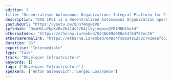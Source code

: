 ```yaml
---
edition: 3
title: "Decentralised Autonomous Organization: Integral Platform for Climate Initiatives"
description: "DAO IPCI is a Decentralized Autonomous Organization operating, sustaining and developing the Integral Platform for Climate Initiatives, smart contracts and blockchain technology-based independent ecosystem designed for carbon market instruments, including carbon compliance units’, carbon-offset credits, other environmental mitigations credits, environmental assets, rights and liabilities registration, accounting and transaction data."
youtubeUrl: "https://youtu.be/8pnY4mgw1VQ"
ipfsHash: "QmaMGLu7kpXvRxZH414sS76AjityjmgwzvQYR1MNHXGwtd"
ethernaIndex: "https://etherna.io/embed/6346b69d080a54f6d733ec26"
ethernaPermalink: "https://etherna.io/embed/048c4fc9ad4912c8c7420eafc52c4f0a0bd6d527728c95183e385f4493bd1e02"
duration: 937
expertise: "Intermediate"
type: "Talk"
track: "Developer Infrastructure"
keywords: []
tags: ['Developer Infrastructure']
speakers: ['Anton Galenovich','Sergei Lonshakov']
---
```

